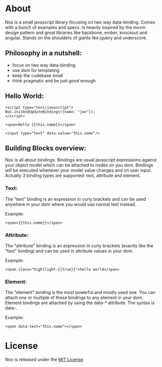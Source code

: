 # About

Nox is a small javascript library focusing on two way data-binding. Comes with a bunch of examples and specs. Is heavily inspired by the mvvm design pattern and great libraries like backbone, ember, knockout and angular. Stands on the shoulders of giants like jquery and underscore.

## Philosophy in a nutshell:

- focus on two way data-binding
- use dom for templating
- keep the codebase small
- think pragmatic and be just good enough

## Hello World:

    <script type="text/javascript">
    Nox.initAndUpdateBindings({name: "joe"});
    </script>

    <span>Hello {{this.name}}</span>

    <input type="text" data-value="this.name"/>

## Building Blocks overview:

Nox is all about bindings. Bindings are usual javascript expressions against your object model which can be attached to nodes on you dom. Bindings will be executed whenever your model value changes and on user input. Actually 3 binding types are supported: text, attribute and element.

### Text:

The "text" binding is an expression in curly brackets and can be used anywhere in your dom where you would use normal text instead.

Example:

    <span>{{this.name}}</span>

### Attribute:

The "attribute" binding is an expression in curly brackets (exactly like the "text" binding) and can be used in attribute values in your dom.

Example: 

    <span class="hightlight-{{true}}">hello world</span>

### Element:

The "element" binding is the most powerful and mostly used one. You can attach one or multiple of these bindings to any element in your dom. Element bindings are attached by using the data-* attribute. The syntax is data-<bindingName>.

Example: 

    <span data-text="this.name"></span>

# License

Nox is released under the [MIT License](http://www.opensource.org/licenses/MIT).